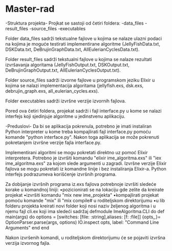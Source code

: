 # Master-rad
-Struktura projekta-
Projkat se sastoji od četiri foldera:
  -data_files
  -result_files
  -source_files
  -executables

Folder data_files sadrži tekstualne fajlove u kojima se nalaze ulazni podaci na kojima je moguće testirati implementirane algoritme (JellyFishData.txt, DSKData.txt, DeBrujinGraphData.txt, AllEulerianCyclesData.txt).

Folder result_files sadrži tekstualni fajlove u kojima se nalaze rezultati izvršavanja algoritama (JellyFishOutput.txt, DSKOutput.txt, DeBrujinGraphOutput.txt, AllEulerianCyclesOutput.txt). 

Folder source_files sadrži izvorne fajlove u programskom jeziku Elixir u kojima se nalazi implementacija algoritama (jellyfish.exs, dsk.exs, debrujin_graph.exs, all_eulerian_cycles.exs). 

Folder executables sadrži izvršne verzije izvornih fajlova. 

Pored ova četiri foldera, projekat sadrži i fajl interface.py u kome se nalazi interfejs koji sjedinjuje algoritme u jedinstvenu aplikaciju.

-Preduslovi-
Da bi se aplikacija pokrenula, potrebno je imati instaliran Python interpreter u kome treba kompajlirati fajl interface.py pomoću komande "python interface.py". Nakon toga aplikacija se može pokrenuti pokretanjem izvršne verzije fajla interface.py.

Implementirani algoritmi se mogu pokretati direktno uz pomoć Elixir interpretera. Potrebno je izvršiti komandu "elixir ime_algoritma.exs" ili "iex ime_algoritma.exs" za kojom slede argumenti u zagradi. Izvršne verzije Elixir fajlova se mogu pokretati iz komandne linije i bez instaliranja Elixir-a. Python interfejs podrazumeva korišćenje izvršnih programa.

Za dobijanje izvršnih programa iz.exs fajlova potrebnoje izvršiti sledeće korake u komandnoj liniji:
  •pozicionirati se na lokaciju gde zelite da kreirate projekat
  •izvršiti komandu "mix new ime_projekta"
  •kompajlirati projekat pomoću komande "mix" ili "mix compile# u roditeljskom direktorijumu
  •u lib folderu projekta kreirati novi folder koji nosi naziv željenog algoritma i u njemu fajl cli.ex koji ima sledeći sadržaj
    defmodule ImeAlgoritma.CLI do
      def main(args) do
        options = [switches: [file: :string],aliases: [f: :file]]
        {opts,_,_}= OptionParser.parse(args, options)
        IO.inspect opts, label: "Command Line Arguments"
      end
    end
 
 Nakon izvršenih komandi, u roditeljskom direktorijumu će se pojaviti izvršna verzija izvornog fajla.
